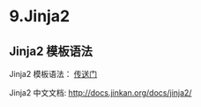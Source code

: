 # 9.Jinja2

## Jinja2 模板语法

Jinja2 模板语法： [传送门](https://ansible.leops.cn/basic/Jinja2/)

Jinja2 中文文档: http://docs.jinkan.org/docs/jinja2/
